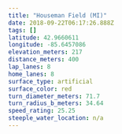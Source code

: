```yaml
---
title: "Houseman Field (MI)"
date: 2018-09-22T06:17:26.888Z
tags: []
latitude: 42.9660611
longitude: -85.6457086
elevation_meters: 217
distance_meters: 400
lap_lanes: 8
home_lanes: 8
surface_type: artificial
surface_color: red
turn_diameter_meters: 71.7
turn_radius_b_meters: 34.64
speed_rating: 25.25
steeple_water_location: n/a
---
```


